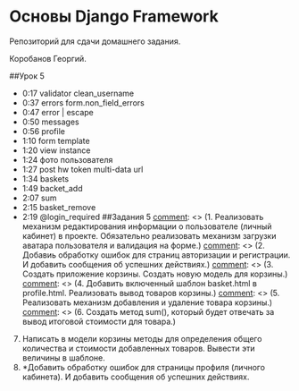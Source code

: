 # Основы Django Framework

Репозиторий для сдачи домашнего задания.

Коробанов Георгий.

##Урок 5
* 0:17 validator clean_username
* 0:37 errors form.non_field_errors
* 0:47 error | escape
* 0:50 messages
* 0:56 profile
* 1:10 form template
* 1:20 view instance
* 1:24 фото пользователя
* 1:27 post hw token multi-data url
* 1:34 baskets
* 1:49 backet_add
* 2:07 sum
* 2:15 basket_remove
* 2:19 @login_required
##Задания 5
[comment]: <> (1. Реализовать механизм редактирования информации о пользователе &#40;личный кабинет&#41; в проекте. Обязательно реализовать механизм загрузки аватара пользователя и валидация на форме.)
[comment]: <> (2. Добавиь обработку ошибок для страниц авторизации и регистрации. И добавить сообщения об успешних действиях.)
[comment]: <> (3. Создать приложение корзины. Создать новую модель для корзины.)
[comment]: <> (4. Добавить включенный шаблон basket.html в profile.html. Реализовать вывод товаров корзины.)
[comment]: <> (5. Реализовать механизм добавления и удаление товара корзины.)
[comment]: <> (6. Создать метод sum&#40;&#41;, который будет отвечать за вывод итоговой стоимости для товара.)
7. Написать в модели корзины методы для определения общего количества и стоимости добавленных товаров. Вывести эти величины в шаблоне.
8. *Добавить обработку ошибок для страницы профиля (личного кабинета). И добавить сообщения об успешних действиях.

[comment]: <> (##Задания 3)
[comment]: <> (1. Создать модель пользователя в проекте. Обязательно добавить поле с изображением и возраст . Выполнить настройки в файле конфигурации.)
[comment]: <> (2. Реализовать механизм аутентификации и авторизации в проекте.)
[comment]: <> (3. Реализовать механизм регистрации пользователя. И не забыть добавить logout)
[comment]: <> (4. Создать base.html для login.html и register.html в templates папке приложения authapp.)
[comment]: <> (* ##Урок 4)
[comment]: <> (* Создание приложения authapp, подключение модели)
[comment]: <> (* Создание модели User, изменение структуры urls)
[comment]: <> (* Регистрация приложения в admin)
[comment]: <> (* Обновление базы данных)
[comment]: <> (* Создание шаблонов и форм в authapp)
[comment]: <> (* Создание views, редактирование urls)
[comment]: <> (* Форма для регистрации)
[comment]: <> (* Шаблон и отображение регистрации)
[comment]: <> (* Добавление logout и ссылки на admin)
[comment]: <> (##Задания 4)
[comment]: <> (1. Создать модель пользователя в проекте. Обязательно добавить поле с изображением и возраст . Выполнить настройки в файле конфигурации.)
[comment]: <> (2. Реализовать механизм аутентификации и авторизации в проекте.)
[comment]: <> (3. Реализовать механизм регистрации пользователя. И не забыть добавить logout)
[comment]: <> (4. Создать base.html для login.html и register.html в templates папке приложения authapp.)
[comment]: <> (5. *Разобраться с механизмом валидации данных формы. Создать свои валидаторы.)
